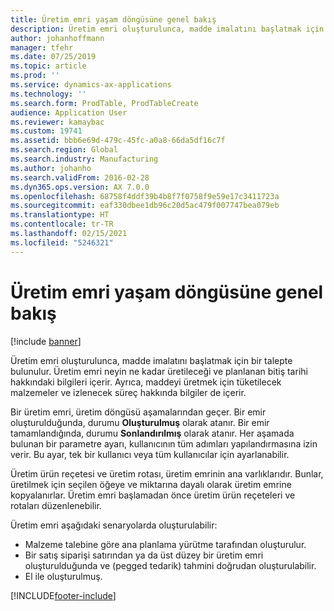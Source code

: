```yaml
---
title: Üretim emri yaşam döngüsüne genel bakış
description: Üretim emri oluşturulunca, madde imalatını başlatmak için bir talepte bulunulur. Üretim emri neyin ne kadar üretileceği ve planlanan bitiş tarihi hakkındaki bilgileri içerir. Ayrıca, maddeyi üretmek için tüketilecek malzemeler ve izlenecek süreç hakkında bilgiler de içerir.
author: johanhoffmann
manager: tfehr
ms.date: 07/25/2019
ms.topic: article
ms.prod: ''
ms.service: dynamics-ax-applications
ms.technology: ''
ms.search.form: ProdTable, ProdTableCreate
audience: Application User
ms.reviewer: kamaybac
ms.custom: 19741
ms.assetid: bbb6e69d-479c-45fc-a0a8-66da5df16c7f
ms.search.region: Global
ms.search.industry: Manufacturing
ms.author: johanho
ms.search.validFrom: 2016-02-28
ms.dyn365.ops.version: AX 7.0.0
ms.openlocfilehash: 68758f4ddf39b4b8f7f0758f9e59e17c3411723a
ms.sourcegitcommit: eaf330dbee1db96c20d5ac479f007747bea079eb
ms.translationtype: HT
ms.contentlocale: tr-TR
ms.lasthandoff: 02/15/2021
ms.locfileid: "5246321"
---
```

# <a name="production-order-lifecycle-overview"></a>Üretim emri yaşam döngüsüne genel bakış

[!include [banner](../includes/banner.md)]

Üretim emri oluşturulunca, madde imalatını başlatmak için bir talepte bulunulur. Üretim emri neyin ne kadar üretileceği ve planlanan bitiş tarihi hakkındaki bilgileri içerir. Ayrıca, maddeyi üretmek için tüketilecek malzemeler ve izlenecek süreç hakkında bilgiler de içerir.

Bir üretim emri, üretim döngüsü aşamalarından geçer. Bir emir oluşturulduğunda, durumu **Oluşturulmuş** olarak atanır. Bir emir tamamlandığında, durumu **Sonlandırılmış** olarak atanır. Her aşamada bulunan bir parametre ayarı, kullanıcının tüm adımları yapılandırmasına izin verir. Bu ayar, tek bir kullanıcı veya tüm kullanıcılar için ayarlanabilir.

Üretim ürün reçetesi ve üretim rotası, üretim emrinin ana varlıklarıdır. Bunlar, üretilmek için seçilen öğeye ve miktarına dayalı olarak üretim emrine kopyalanırlar. Üretim emri başlamadan önce üretim ürün reçeteleri ve rotaları düzenlenebilir.

Üretim emri aşağıdaki senaryolarda oluşturulabilir:

-   Malzeme talebine göre ana planlama yürütme tarafından oluşturulur.
-   Bir satış siparişi satırından ya da üst düzey bir üretim emri oluşturulduğunda ve (pegged tedarik) tahmini doğrudan oluşturulabilir.
-   El ile oluşturulmuş.






[!INCLUDE[footer-include](../../includes/footer-banner.md)]